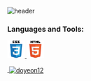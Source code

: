 ![header](https://capsule-render.vercel.app/api?type=waving&height=270&text=%20Developer&reversal=false&fontAlignY=50&animation=fadeIn)


<h3 align="left">Languages and Tools:</h3>
<p align="left"> <a href="https://www.w3schools.com/css/" target="_blank" rel="noreferrer"> <img src="https://raw.githubusercontent.com/devicons/devicon/master/icons/css3/css3-original-wordmark.svg" alt="css3" width="40" height="40"/> </a> <a href="https://www.w3.org/html/" target="_blank" rel="noreferrer"> <img src="https://raw.githubusercontent.com/devicons/devicon/master/icons/html5/html5-original-wordmark.svg" alt="html5" width="40" height="40"/> </a> <a href="https://developer.mozilla.org/en-US/docs/Web/JavaScript" target="_blank" rel="noreferrer">

<p>&nbsp;<img align="center" src="https://github-readme-stats.vercel.app/api?username=doyeon12&show_icons=true&locale=en" alt="doyeon12" /></p>

